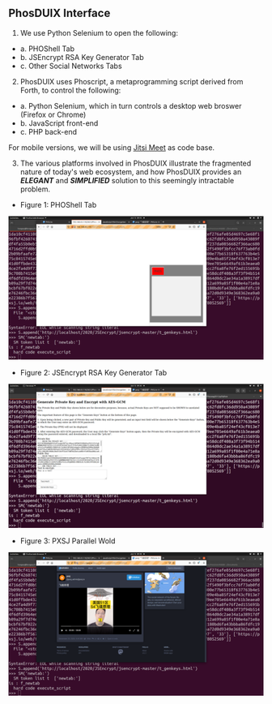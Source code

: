 ## PhosDUIX Interface

1. We use Python Selenium to open the following:

- a. PHOShell Tab
- b. JSEncrypt RSA Key Generator Tab
- c. Other Social Networks Tabs


2. PhosDUIX uses Phoscript, a metaprogramming script derived from Forth, to control the following:

- a. Python Selenium, which in turn controls a desktop web broswer (Firefox or Chrome)
- b. JavaScript front-end
- c. PHP back-end

For mobile versions, we will be using [Jitsi Meet](https://github.com/udexon/jitsi-meet) as code base.


3. The various platforms involved in PhosDUIX illustrate the fragmented nature of today's web ecosystem, and how PhosDUIX provides an ___ELEGANT___ and ___SIMPLIFIED___ solution to this seemingly intractable problem.


- Figure 1: PHOShell Tab
<img src="https://github.com/udexon/Phosway/blob/master/PhosDUIX/img/PHOShell.png" width=800>

- Figure 2: JSEncrypt RSA Key Generator Tab
<img src="https://github.com/udexon/Phosway/blob/master/PhosDUIX/img/Selenium_newtab.png" width=800>

- Figure 3: PXSJ Parallel Wold
<img src="https://github.com/udexon/Phosway/blob/master/PhosDUIX/img/pxsj.png" width=800>
